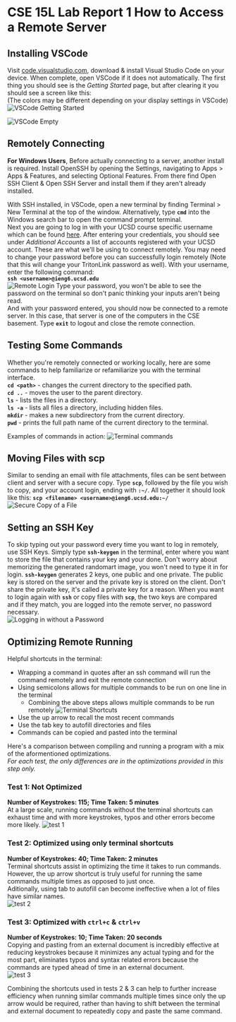 # CSE 15L Lab Report 1  How to Access a Remote Server

## Installing VSCode
Visit [code.visualstudio.com](https://code.visualstudio.com/), download & install Visual Studio Code on your device. When complete, open VSCode if it does not automatically. The first thing you should see is the *Getting Started* page, but after clearing it you should see a screen like this:   
(The colors may be different depending on your display settings in VSCode)   
![VSCode Getting Started](VSCodeStart.png)   
   
![VSCode Empty](VSCodeEmpty.png)   

## Remotely Connecting
**For Windows Users**, Before actually connecting to a server, another install is required. Install OpenSSH by opening the Settings, navigating to Apps > Apps & Features, and selecting Optional Features. From there find Open SSH Client & Open SSH Server and install them if they aren't already installed.  

With SSH installed, in VSCode, open a new terminal by finding Terminal > New Terminal at the top of the window. Alternatively, type **`cmd`** into the Windows search bar to open the command prompt terminal.  
Next you are going to log in with your UCSD course specific username which can be found [here](https://sdacs.ucsd.edu/~icc/index.php). After entering your credentials, you should see under *Additional Accounts* a list of accounts registered with your UCSD account. These are what we'll be using to connect remotely. You may need to change your password before you can successfully login remotely (Note that this will change your TritonLink password as well). With your username, enter the following command:   
**`ssh <username>@ieng6.ucsd.edu`**   
![Remote Login](passwordLogin.png)
Type your password, you won't be able to see the password on the terminal so don't panic thinking your inputs aren't being read.   
And with your password entered, you should now be connected to a remote server. In this case, that server is one of the computers in the CSE basement. Type **`exit`** to logout and close the remote connection.

## Testing Some Commands
Whether you're remotely connected or working locally, here are some commands to help familiarize or refamiliarize you with the terminal interface.  
**`cd <path>`** - changes the current directory to the specified path.  
**`cd ..`** - moves the user to the parent directory.   
**`ls`** - lists the files in a directory.   
**`ls -a`** - lists all files a directory, including hidden files.  
**`mkdir`** - makes a new subdirectory from the current directory.    
**`pwd`** - prints the full path name of the current directory to the terminal.  

Examples of commands in action:   ![Terminal commands](commands.png)

## Moving Files with scp
Similar to sending an email with file attachments, files can be sent between client and server with a secure copy. Type **`scp`**, followed by the file you wish to copy, and your account login, ending with **`:~/`**. All together it should look like this: 
**`scp <filename> <username>@ieng6.ucsd.edu:~/`**
![Secure Copy of a File](scp.png)

## Setting an SSH Key
To skip typing out your password every time you want to log in remotely, use SSH Keys. Simply type **`ssh-keygen`** in the terminal, enter where you want to store the file that contains your key and your done. Don't worry about memorizing the generated randomart image, you won't need to type it in for login. **`ssh-keygen`** generates 2 keys, one public and one private. The public key is stored on the server and the private key is stored on the client. Don't share the private key, it's called a private key for a reason. When you want to login again with **`ssh`** or copy files with **`scp`**, the two keys are compared and if they match, you are logged into the remote server, no password necessary.  
![Logging in without a Password](keygenLogin.png)

## Optimizing Remote Running
Helpful shortcuts in the terminal:
- Wrapping a command in quotes after an ssh command will run the command remotely and exit the remote connection
- Using semicolons allows for multiple commands to be run on one line in the terminal
    - Combining the above steps allows multiple commands to be run remotely
    ![Terminal Shortcuts](shortcut.png)
- Use the up arrow to recall the most recent commands
- Use the tab key to autofill directories and files
- Commands can be copied and pasted into the terminal

Here's a comparison between compiling and running a program with a mix of the aformentioned optimizations.  
*For each test, the only differences are in the optimizations provided in this step only.*  

### Test 1: Not Optimized   
**Number of Keystrokes: 115; Time Taken: 5 minutes**   
At a large scale, running commands without the terminal shortcuts can exhaust time and with more keystrokes, typos and other errors become more likely.
![test 1](test1.png)

### Test 2: Optimized using only terminal shortcuts  
**Number of Keystrokes: 40; Time Taken: 2 minutes**  
Terminal shortcuts assist in optimizing the time it takes to run commands.  
However, the up arrow shortcut is truly useful for running the same commands multiple times as opposed to just once.  
Aditionally, using tab to autofill can become ineffective when a lot of files have similar names.   
![test 2](test2.png)

### Test 3: Optimized with **`ctrl+c`** & **`ctrl+v`**  
**Number of Keystrokes: 10; Time Taken: 20 seconds**  
Copying and pasting from an external document is incredibly effective at reducing keystrokes because it minimizes any actual typing and for the most part, eliminates typos and syntax related errors because the commands are typed ahead of time in an external document.   
![test 3](test3.png)

Combining the shortcuts used in tests 2 & 3 can help to further increase efficiency when running similar commands multiple times since only the up arrow would be required, rather than having to shift between the terminal and external document to repeatedly copy and paste the same command.